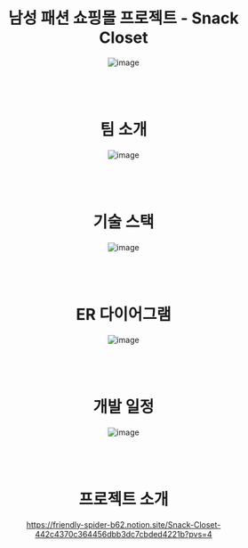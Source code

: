<div align = "center">

#  남성 패션 쇼핑몰 프로젝트 - Snack Closet
![image](https://github.com/kky6940/shoppingmall/assets/163812092/ea70079a-8151-4314-a2bf-bfb1442477d4)
<br /><br /><br /><br />

# 팀 소개
![image](https://github.com/kky6940/shoppingmall/assets/163812092/7751414f-92d5-446c-97dc-745a1f392075)
<br /><br /><br /><br />

# 기술 스택   
![image](https://github.com/kky6940/shoppingmall/assets/163812092/c227bc7c-afae-4872-9e54-ced09ff6e8db)
<br /><br /><br /><br />

# ER 다이어그램
![image](https://github.com/kky6940/shoppingmall/assets/163812092/b72f2fc7-da15-4c9d-9058-21884a1f1a5f)
<br /><br /><br /><br />

# 개발 일정
![image](https://github.com/kky6940/shoppingmall/assets/163812092/a0633aac-95bf-442a-9b8d-3f96bbc9a515)
<br /><br /><br /><br />

# 프로젝트 소개
https://friendly-spider-b62.notion.site/Snack-Closet-442c4370c364456dbb3dc7cbded4221b?pvs=4

</div>
